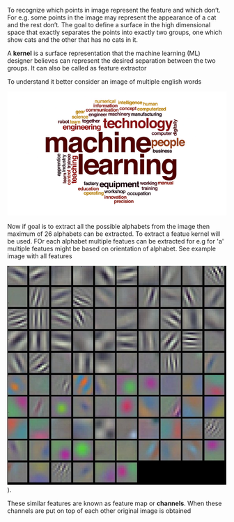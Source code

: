 To recognize which points in image represent the feature and which don’t. For e.g. some points in the image may represent the appearance of a cat and the rest don’t. The goal to define a surface in the high dimensional space that exactly separates the points into exactly two groups, one which show cats and the other that has no cats in it.

A **kernel** is a surface representation that the machine learning (ML) designer believes can represent the desired separation between the two groups. It can also be called as feature extractor

To understand it better consider an image of multiple english words

![](https://github.com/anuragal/deep-learning/blob/master/S1/images/alphabet.png)
    
Now if goal is to extract all the possible alphabets from the image then maximum of 26 alphabets can be extracted. To extract a featue kernel will be used. FOr each alphabet multiple featues can be extracted for e.g for 'a' multiple featues might be based on orientation of alphabet. See example image with all features 

![](https://github.com/anuragal/deep-learning/blob/master/S1/images/features.jpg)).

These similar features are known as feature map or **channels**. When these channels are put on top of each other original image is obtained
